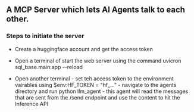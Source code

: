 ## A MCP Server which lets AI Agents talk to each other.


### Steps to initiate the server

- Create a huggingface account and get the access token

- Open a terminal of start the web server using the command 
        uvicron sql_base.main:app --reload
- Open another terminal 
        - set teh access token to the environment vairables using 
            $env:HF_TOKEN = "hf_..."
        - navigate to the agents directory and run python llm_agent
        - this agent will read the messages that are sent from the /send endpoint and use the content to hit the Inference API 